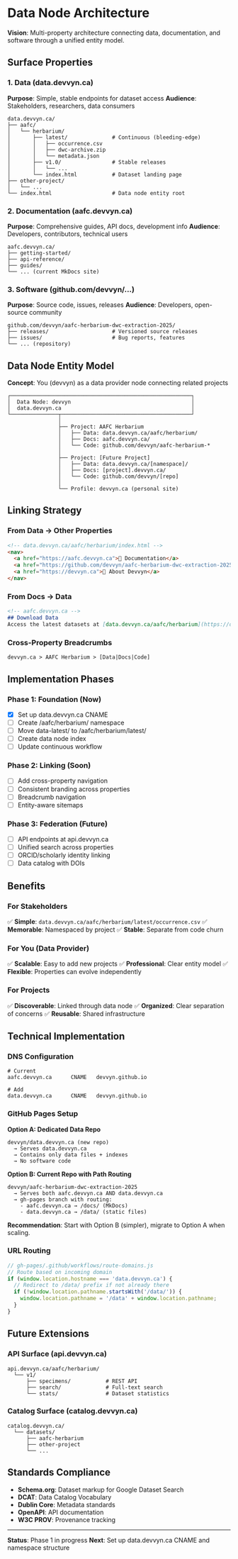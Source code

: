 # Data Node Architecture

**Vision**: Multi-property architecture connecting data, documentation, and software through a unified entity model.

## Surface Properties

### 1. Data (data.devvyn.ca)
**Purpose**: Simple, stable endpoints for dataset access
**Audience**: Stakeholders, researchers, data consumers

```
data.devvyn.ca/
├── aafc/
│   └── herbarium/
│       ├── latest/              # Continuous (bleeding-edge)
│       │   ├── occurrence.csv
│       │   ├── dwc-archive.zip
│       │   └── metadata.json
│       ├── v1.0/                # Stable releases
│       │   └── ...
│       └── index.html           # Dataset landing page
├── other-project/
│   └── ...
└── index.html                   # Data node entity root
```

### 2. Documentation (aafc.devvyn.ca)
**Purpose**: Comprehensive guides, API docs, development info
**Audience**: Developers, contributors, technical users

```
aafc.devvyn.ca/
├── getting-started/
├── api-reference/
├── guides/
└── ... (current MkDocs site)
```

### 3. Software (github.com/devvyn/...)
**Purpose**: Source code, issues, releases
**Audience**: Developers, open-source community

```
github.com/devvyn/aafc-herbarium-dwc-extraction-2025/
├── releases/                    # Versioned source releases
├── issues/                      # Bug reports, features
└── ... (repository)
```

## Data Node Entity Model

**Concept**: You (devvyn) as a data provider node connecting related projects

```
┌─────────────────────────────────────────────────────────┐
│  Data Node: devvyn                                      │
│  data.devvyn.ca                                         │
└───────────────┬─────────────────────────────────────────┘
                │
                ├── Project: AAFC Herbarium
                │   ├── Data: data.devvyn.ca/aafc/herbarium/
                │   ├── Docs: aafc.devvyn.ca/
                │   └── Code: github.com/devvyn/aafc-herbarium-*
                │
                ├── Project: [Future Project]
                │   ├── Data: data.devvyn.ca/[namespace]/
                │   ├── Docs: [project].devvyn.ca/
                │   └── Code: github.com/devvyn/[repo]
                │
                └── Profile: devvyn.ca (personal site)
```

## Linking Strategy

### From Data → Other Properties

```html
<!-- data.devvyn.ca/aafc/herbarium/index.html -->
<nav>
  <a href="https://aafc.devvyn.ca">📖 Documentation</a>
  <a href="https://github.com/devvyn/aafc-herbarium-dwc-extraction-2025">💻 Source Code</a>
  <a href="https://devvyn.ca">👤 About Devvyn</a>
</nav>
```

### From Docs → Data

```markdown
<!-- aafc.devvyn.ca -->
## Download Data
Access the latest datasets at [data.devvyn.ca/aafc/herbarium](https://data.devvyn.ca/aafc/herbarium/)
```

### Cross-Property Breadcrumbs

```
devvyn.ca > AAFC Herbarium > [Data|Docs|Code]
```

## Implementation Phases

### Phase 1: Foundation (Now)
- [x] Set up data.devvyn.ca CNAME
- [ ] Create /aafc/herbarium/ namespace
- [ ] Move data-latest/ to /aafc/herbarium/latest/
- [ ] Create data node index
- [ ] Update continuous workflow

### Phase 2: Linking (Soon)
- [ ] Add cross-property navigation
- [ ] Consistent branding across properties
- [ ] Breadcrumb navigation
- [ ] Entity-aware sitemaps

### Phase 3: Federation (Future)
- [ ] API endpoints at api.devvyn.ca
- [ ] Unified search across properties
- [ ] ORCID/scholarly identity linking
- [ ] Data catalog with DOIs

## Benefits

### For Stakeholders
✅ **Simple**: `data.devvyn.ca/aafc/herbarium/latest/occurrence.csv`
✅ **Memorable**: Namespaced by project
✅ **Stable**: Separate from code churn

### For You (Data Provider)
✅ **Scalable**: Easy to add new projects
✅ **Professional**: Clear entity model
✅ **Flexible**: Properties can evolve independently

### For Projects
✅ **Discoverable**: Linked through data node
✅ **Organized**: Clear separation of concerns
✅ **Reusable**: Shared infrastructure

## Technical Implementation

### DNS Configuration

```
# Current
aafc.devvyn.ca      CNAME   devvyn.github.io

# Add
data.devvyn.ca      CNAME   devvyn.github.io
```

### GitHub Pages Setup

**Option A: Dedicated Data Repo**
```
devvyn/data.devvyn.ca (new repo)
  → Serves data.devvyn.ca
  → Contains only data files + indexes
  → No software code
```

**Option B: Current Repo with Path Routing**
```
devvyn/aafc-herbarium-dwc-extraction-2025
  → Serves both aafc.devvyn.ca AND data.devvyn.ca
  → gh-pages branch with routing:
    - aafc.devvyn.ca → /docs/ (MkDocs)
    - data.devvyn.ca → /data/ (static files)
```

**Recommendation**: Start with Option B (simpler), migrate to Option A when scaling.

### URL Routing

```javascript
// gh-pages/.github/workflows/route-domains.js
// Route based on incoming domain
if (window.location.hostname === 'data.devvyn.ca') {
  // Redirect to /data/ prefix if not already there
  if (!window.location.pathname.startsWith('/data/')) {
    window.location.pathname = '/data' + window.location.pathname;
  }
}
```

## Future Extensions

### API Surface (api.devvyn.ca)
```
api.devvyn.ca/aafc/herbarium/
  └── v1/
      ├── specimens/           # REST API
      ├── search/              # Full-text search
      └── stats/               # Dataset statistics
```

### Catalog Surface (catalog.devvyn.ca)
```
catalog.devvyn.ca/
  └── datasets/
      ├── aafc-herbarium
      ├── other-project
      └── ...
```

## Standards Compliance

- **Schema.org**: Dataset markup for Google Dataset Search
- **DCAT**: Data Catalog Vocabulary
- **Dublin Core**: Metadata standards
- **OpenAPI**: API documentation
- **W3C PROV**: Provenance tracking

---

**Status**: Phase 1 in progress
**Next**: Set up data.devvyn.ca CNAME and namespace structure
